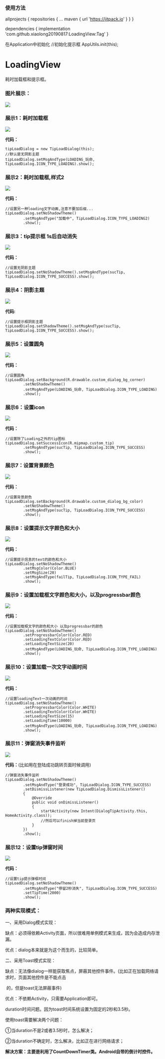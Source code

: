 ### 使用方法
allprojects {
		repositories {
			...
			maven { url 'https://jitpack.io' }
		}
	}

dependencies {
	        implementation 'com.github.xiaolong20190817:LoadingView:Tag'
	}
        
        
   在Application中初始化 
   //初始化提示框  AppUtils.init(this);     
        

# LoadingView
耗时加载框和提示框。

### **图片展示：**

![](screenshots/1.png)



### **展示1：耗时加载框**



![](screenshots/load.gif)

**代码：**

```
tipLoadDialog = new TipLoadDialog(this);
//默认是无阴影主题
tipLoadDialog.setMsgAndType(LOADING_玩命, TipLoadDialog.ICON_TYPE_LOADING).show();
```



### 展示2：耗时加载框,样式2

![](screenshots/load2.gif)



**代码：**

```
//设置另一种loading文字动画,注意不要加后缀...
tipLoadDialog.setNoShadowTheme()
        .setMsgAndType("加载中", TipLoadDialog.ICON_TYPE_LOADING2)
        .show();
```



### **展示3：tip提示框 1s后自动消失**

![](screenshots/tip.gif)



**代码：**

```
//设置无阴影主题
tipLoadDialog.setNoShadowTheme().setMsgAndType(sucTip, TipLoadDialog.ICON_TYPE_SUCCESS).show();
```



### 展示4：阴影主题

![](screenshots/shadow.gif)



**代码:**

```
//设置提示框阴影主题
tipLoadDialog.setShadowTheme().setMsgAndType(sucTip, TipLoadDialog.ICON_TYPE_SUCCESS).show();
```



### 展示5：设置圆角

![](screenshots/corner.gif)



**代码：**

```
//设置圆角
tipLoadDialog.setBackground(R.drawable.custom_dialog_bg_corner)
        .setNoShadowTheme()
        .setMsgAndType(LOADING_玩命, TipLoadDialog.ICON_TYPE_LOADING)
        .show();
```



### 展示6：设置icon

![](screenshots/icon.gif)

**代码：**

```
//设置除了Loading之外的tip图标
tipLoadDialog.setSuccessIcon(R.mipmap.custom_tip)
        .setMsgAndType(sucTip, TipLoadDialog.ICON_TYPE_SUCCESS)
        .show();
```



### 展示7：设置背景颜色

![](screenshots/new_bg_color.gif)

**代码：**

```
//设置背景颜色
tipLoadDialog.setBackground(R.drawable.custom_dialog_bg_color)
        .setNoShadowTheme()
        .setMsgAndType(sucTip, TipLoadDialog.ICON_TYPE_SUCCESS)
        .show();
```



### 展示8：设置提示文字颜色和大小

![](screenshots/msg_color.gif)



**代码：**

```
//设置提示信息的text的颜色和大小
tipLoadDialog.setNoShadowTheme()
        .setMsgColor(Color.BLUE)
        .setMsgSize(20)
        .setMsgAndType(failTip, TipLoadDialog.ICON_TYPE_FAIL)
        .show();
```



### 展示9：设置加载框文字颜色和大小，以及progressbar颜色

![](screenshots/load_tv_color.gif)



**代码：**

```
//设置加载框文字的颜色和大小 以及progressbar的颜色
tipLoadDialog.setNoShadowTheme()
        .setProgressbarColor(Color.RED)
        .setLoadingTextColor(Color.RED)
        .setLoadingTextSize(20)
        .setMsgAndType(LOADING_玩命, TipLoadDialog.ICON_TYPE_LOADING)
        .show();
```



### 展示10：设置加载一次文字动画时间

![](screenshots/load_time.gif)



**代码：**

```
//设置loadingText一次动画的时间
tipLoadDialog.setNoShadowTheme()
        .setProgressbarColor(Color.WHITE)
        .setLoadingTextColor(Color.WHITE)
        .setLoadingTextSize(15)
        .setLoadingTime(10000)
        .setMsgAndType(LOADING_玩命, TipLoadDialog.ICON_TYPE_LOADING)
        .show();
```



### 展示11：弹窗消失事件监听

![](screenshots/dis_listener.gif)



**代码：**(比如用在登陆成功跳转页面时候调用)

```
//弹窗消失事件监听
tipLoadDialog.setNoShadowTheme()
        .setMsgAndType("登录成功", TipLoadDialog.ICON_TYPE_SUCCESS)
        .setDismissListener(new TipLoadDialog.DismissListener()
        {
            @Override
            public void onDimissListener()
            {
                startActivity(new Intent(DialogTipActivity.this, HomeActivity.class));
                //然后可以finish掉当前登录页
            }
        })
        .show();
```



### 展示12：设置tip弹窗时间

![](screenshots/set_time.gif)



**代码：**

```
//设置tip提示弹框时间
tipLoadDialog.setNoShadowTheme()
        .setMsgAndType("停留2秒消失", TipLoadDialog.ICON_TYPE_SUCCESS)
        .setTipTime(2000)
        .show();
```







### 两种实现模式：

一、采用Dialog模式实现：

缺点：必须得依赖Activity页面，所以很难用单例模式来生成，因为会造成内存泄漏。

优点：dialog本来就是为这个而生的，比较简单。



二、采用Toast模式实现：

缺点：无法像dialog一样能获取焦点，屏蔽其他控件事件。(比如正在加载网络请求时，页面其他控件是不能点击 

​            的，但是toast无法屏蔽事件)

优点：不依赖Activity，只需要Application即可。



duration时间问题。因为toast时间系统设置为固定的2秒和3.5秒。

使用toast需要解决两个问题：

①当duration不是2或者3.5秒时，怎么解决；

②当duration不确定时，怎么解决，比如正在进行网络请求；

**解决方案：主要是利用了CountDownTimer类。Android自带的倒计时控件。**



